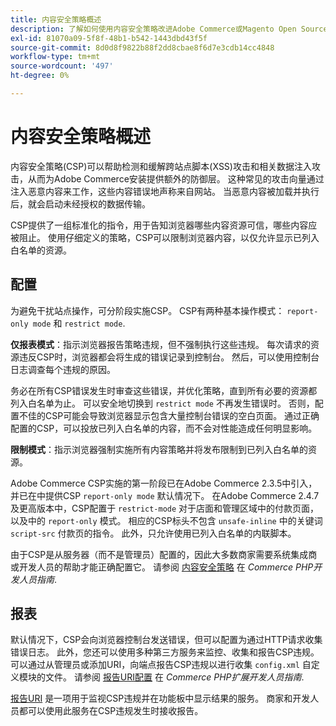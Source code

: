 ```yaml
---
title: 内容安全策略概述
description: 了解如何使用内容安全策略改进Adobe Commerce或Magento Open Source存储的安全状态。
exl-id: 81070a09-5f8f-48b1-b542-1443dbd43f5f
source-git-commit: 8d0d8f9822b88f2dd8cbae8f6d7e3cdb14cc4848
workflow-type: tm+mt
source-wordcount: '497'
ht-degree: 0%

---
```


# 内容安全策略概述

内容安全策略(CSP)可以帮助检测和缓解跨站点脚本(XSS)攻击和相关数据注入攻击，从而为Adobe Commerce安装提供额外的防御层。 这种常见的攻击向量通过注入恶意内容来工作，这些内容错误地声称来自网站。 当恶意内容被加载并执行后，就会启动未经授权的数据传输。

CSP提供了一组标准化的指令，用于告知浏览器哪些内容资源可信，哪些内容应被阻止。 使用仔细定义的策略，CSP可以限制浏览器内容，以仅允许显示已列入白名单的资源。

## 配置

为避免干扰站点操作，可分阶段实施CSP。 CSP有两种基本操作模式： `report-only mode` 和 `restrict mode`.

**仅报表模式**：指示浏览器报告策略违规，但不强制执行这些违规。 每次请求的资源违反CSP时，浏览器都会将生成的错误记录到控制台。 然后，可以使用控制台日志调查每个违规的原因。

务必在所有CSP错误发生时审查这些错误，并优化策略，直到所有必要的资源都列入白名单为止。 可以安全地切换到 `restrict mode` 不再发生错误时。 否则，配置不佳的CSP可能会导致浏览器显示包含大量控制台错误的空白页面。 通过正确配置的CSP，可以投放已列入白名单的内容，而不会对性能造成任何明显影响。

**限制模式**：指示浏览器强制实施所有内容策略并将发布限制到已列入白名单的资源。

Adobe Commerce CSP实施的第一阶段已在Adobe Commerce 2.3.5中引入，并已在中提供CSP `report-only mode` 默认情况下。  在Adobe Commerce 2.4.7及更高版本中，CSP配置于 `restrict-mode` 对于店面和管理区域中的付款页面，以及中的 `report-only` 模式。 相应的CSP标头不包含 `unsafe-inline` 中的关键词 `script-src` 付款页的指令。 此外，只允许使用已列入白名单的内联脚本。

由于CSP是从服务器（而不是管理员）配置的，因此大多数商家需要系统集成商或开发人员的帮助才能正确配置它。 请参阅 [内容安全策略](https://developer.adobe.com/commerce/php/development/security/content-security-policies/) 在 _Commerce PHP开发人员指南_.


## 报表

默认情况下，CSP会向浏览器控制台发送错误，但可以配置为通过HTTP请求收集错误日志。 此外，您还可以使用多种第三方服务来监控、收集和报告CSP违规。 可以通过从管理员或添加URI，向端点报告CSP违规以进行收集 `config.xml` 自定义模块的文件。  请参阅 [报告URI配置](https://developer.adobe.com/commerce/php/development/security/content-security-policies/#report-uri-configuration) 在 _Commerce PHP扩展开发人员指南_.

[报告URI](https://report-uri.io/) 是一项用于监视CSP违规并在功能板中显示结果的服务。 商家和开发人员都可以使用此服务在CSP违规发生时接收报告。
